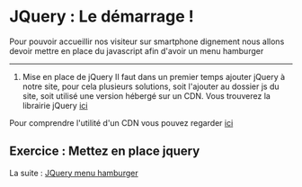# JQuery : Le démarrage !
Pour pouvoir accueillir nos visiteur sur smartphone dignement nous allons devoir mettre en place du javascript afin d'avoir un menu hamburger

---
1. Mise en place de jQuery
Il faut dans un premier temps ajouter jQuery à notre site, pour cela plusieurs solutions, soit l'ajouter au dossier js du site, soit utilisé une version hébergé sur un CDN. Vous trouverez la librairie jQuery [ici](https://developers.google.com/speed/libraries/)

Pour comprendre l'utilité d'un CDN vous pouvez regarder [ici](http://www.6ma.fr/tuto/fonctionnement+cdn+content+delivery+network-775)

Exercice : Mettez en place jquery
---
La suite : [JQuery menu hamburger](https://github.com/simplon-roanne/front-end-prairie/ex8)
